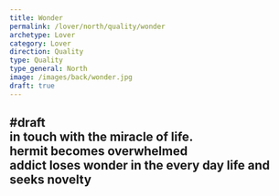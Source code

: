 ```yaml
---
title: Wonder
permalink: /lover/north/quality/wonder
archetype: Lover
category: Lover
direction: Quality
type: Quality
type_general: North
image: /images/back/wonder.jpg
draft: true
---
```

#draft   
in touch with the miracle of life.   
hermit becomes overwhelmed  
addict loses wonder in the every day life and seeks novelty
---
